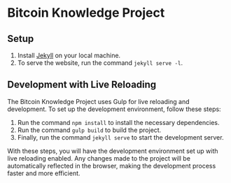 # Bitcoin Knowledge Project

## Setup

1. Install [Jekyll](https://jekyllrb.com/docs/installation/) on your local machine.
2. To serve the website, run the command `jekyll serve -l`.

## Development with Live Reloading

The Bitcoin Knowledge Project uses Gulp for live reloading and development. To set up the development environment, follow these steps:

1. Run the command `npm install` to install the necessary dependencies.
2. Run the command `gulp build` to build the project.
3. Finally, run the command `jekyll serve` to start the development server.

With these steps, you will have the development environment set up with live reloading enabled. Any changes made to the project will be automatically reflected in the browser, making the development process faster and more efficient.